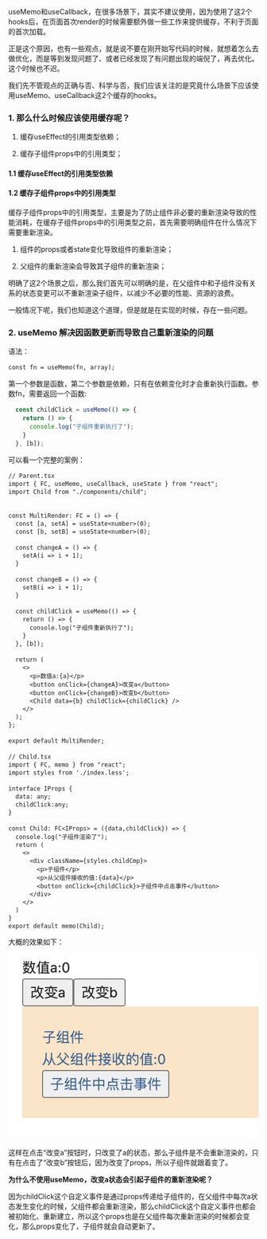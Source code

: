 useMemo和useCallback，在很多场景下，其实不建议使用，因为使用了这2个hooks后，在页面首次render的时候需要额外做一些工作来提供缓存，不利于页面的首次加载。

正是这个原因，也有一些观点，就是说不要在刚开始写代码的时候，就想着怎么去做优化，而是等到发现问题了、或者已经发现了有问题出现的端倪了，再去优化。这个时候也不迟。

我们先不管观点的正确与否、科学与否，我们应该关注的是究竟什么场景下应该使用useMemo、useCallback这2个缓存的hooks。

### 1. 那么什么时候应该使用缓存呢？

1. 缓存useEffect的引用类型依赖；

2. 缓存子组件props中的引用类型；

#### 1.1 缓存useEffect的引用类型依赖



#### 1.2 缓存子组件props中的引用类型

缓存子组件props中的引用类型，主要是为了防止组件非必要的重新渲染导致的性能消耗，在缓存子组件props中的引用类型之前，首先需要明确组件在什么情况下需要重新渲染。

1. 组件的props或者state变化导致组件的重新渲染；

2. 父组件的重新渲染会导致其子组件的重新渲染；

明确了这2个场景之后，那么我们首先可以明确的是，在父组件中和子组件没有关系的状态变更可以不重新渲染子组件，以减少不必要的性能、资源的浪费。

一般情况下呢，我们也知道这个道理，但是就是在实现的时候，存在一些问题。

### 2. useMemo 解决因函数更新而导致自己重新渲染的问题

语法：

```markdown
const fn = useMemo(fn, array);
```

第一个参数是函数，第二个参数是依赖，只有在依赖变化时才会重新执行函数。参数fn，需要返回一个函数:

```ts
  const childClick = useMemo(() => {
    return () => {
      console.log("子组件重新执行了");
    }
  }, [b]);
```

可以看一个完整的案例：

```tsx
// Parent.tsx
import { FC, useMemo, useCallback, useState } from "react";
import Child from "./components/child";


const MultiRender: FC = () => {
  const [a, setA] = useState<number>(0);
  const [b, setB] = useState<number>(0);

  const changeA = () => {
    setA(i => i + 1);
  }

  const changeB = () => {
    setB(i => i + 1);
  }

  const childClick = useMemo(() => {
    return () => {
      console.log("子组件重新执行了");
    }
  }, [b]);

  return (
    <>
      <p>数值a:{a}</p>
      <button onClick={changeA}>改变a</button>
      <button onClick={changeB}>改变b</button>
      <Child data={b} childClick={childClick} />
    </>
  );
};

export default MultiRender;

// Child.tsx
import { FC, memo } from "react";
import styles from './index.less';

interface IProps {
  data: any;
  childClick:any;
}

const Child: FC<IProps> = ({data,childClick}) => {
  console.log("子组件渲染了");
  return (
    <>
      <div className={styles.childCmp}>
        <p>子组件</p>
        <p>从父组件接收的值:{data}</p>
        <button onClick={childClick}>子组件中点击事件</button>
      </div>
    </>
  )
}
export default memo(Child);
```

大概的效果如下：

![父组件和子组件无关状态的变化，不重新渲染子组件](./images/i50.png)

这样在点击“改变a”按钮时，只改变了a的状态，那么子组件是不会重新渲染的，只有在点击了“改变b”按钮后，因为改变了props，所以子组件就跟着变了。

**为什么不使用useMemo，改变a状态会引起子组件的重新渲染呢？**

因为childClick这个自定义事件是通过props传递给子组件的，在父组件中每次a状态发生变化的时候，父组件都会重新渲染，那么childClick这个自定义事件也都会被初始化、重新建立，所以这个props也是在父组件每次重新渲染的时候都会变化，那么props变化了，子组件就会自动更新了。

